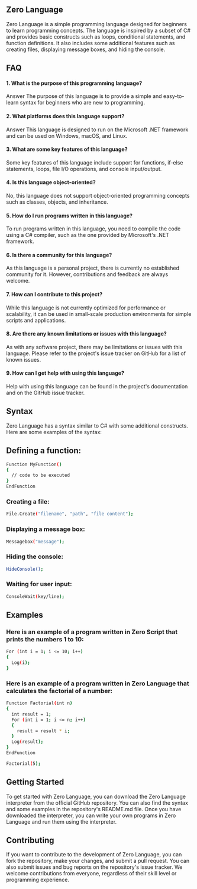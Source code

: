 ## Zero Language

Zero Language is a simple programming language designed for beginners to learn programming concepts. The language is inspired by a subset of C# and provides basic constructs such as loops, conditional statements, and function definitions. It also includes some additional features such as creating files, displaying message boxes, and hiding the console.


## FAQ

#### 1. What is the purpose of this programming language?

Answer The purpose of this language is to provide a simple and easy-to-learn syntax for beginners who are new to programming.

#### 2. What platforms does this language support?
Answer This language is designed to run on the Microsoft .NET framework and can be used on Windows, macOS, and Linux.

#### 3. What are some key features of this language?
Some key features of this language include support for functions, if-else statements, loops, file I/O operations, and console input/output.

#### 4. Is this language object-oriented?
No, this language does not support object-oriented programming concepts such as classes, objects, and inheritance.

#### 5. How do I run programs written in this language?
To run programs written in this language, you need to compile the code using a C# compiler, such as the one provided by Microsoft's .NET framework.

#### 6. Is there a community for this language?
As this language is a personal project, there is currently no established community for it. However, contributions and feedback are always welcome.

#### 7. How can I contribute to this project?
While this language is not currently optimized for performance or scalability, it can be used in small-scale production environments for simple scripts and applications.

#### 8. Are there any known limitations or issues with this language?
As with any software project, there may be limitations or issues with this language. Please refer to the project's issue tracker on GitHub for a list of known issues.

#### 9. How can I get help with using this language?
Help with using this language can be found in the project's documentation and on the GitHub issue tracker.

## Syntax
Zero Language has a syntax similar to C# with some additional constructs. Here are some examples of the syntax:

## Defining a function:
```bash
Function MyFunction()
{
  // code to be executed
}
EndFunction
```

### Creating a file:
```bash
File.Create("filename", "path", "file content");
```

### Displaying a message box:
```bash
Messagebox("message");
```

### Hiding the console:
```bash
HideConsole();
```
### Waiting for user input:
```bash
ConsoleWait(key/line);
```


## Examples

### Here is an example of a program written in Zero Script that prints the numbers 1 to 10:
```bash
For (int i = 1; i <= 10; i++)
{
  Log(i);
}
```
### Here is an example of a program written in Zero Language that calculates the factorial of a number:
```bash
Function Factorial(int n)
{
  int result = 1;
  For (int i = 1; i <= n; i++)
  {
    result = result * i;
  }
  Log(result);
}
EndFunction

Factorial(5);
```

## Getting Started

To get started with Zero Language, you can download the Zero Language interpreter from the official GitHub repository. You can also find the syntax and some examples in the repository's README.md file. Once you have downloaded the interpreter, you can write your own programs in Zero Language and run them using the interpreter.

## Contributing

If you want to contribute to the development of Zero Language, you can fork the repository, make your changes, and submit a pull request. You can also submit issues and bug reports on the repository's issue tracker. We welcome contributions from everyone, regardless of their skill level or programming experience.


